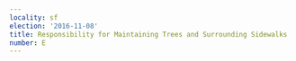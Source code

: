 ```yaml
---
locality: sf
election: '2016-11-08'
title: Responsibility for Maintaining Trees and Surrounding Sidewalks
number: E
---
```


